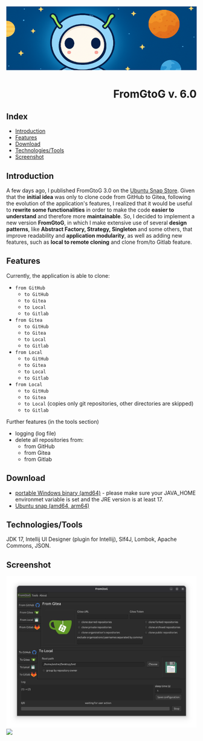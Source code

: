 <h1 align="center"><img src="images/fromgtog_header.png" alt="header" /></h1>
<h1 align="right" id="title">FromGtoG v. 6.0</h1>

<h2 id="index">Index</h2>

- [Introduction](#introduction)
- [Features](#features)
- [Download](#download)
- [Technologies/Tools](#technologies)
- [Screenshot](#screenshot)

<h2 id="introduction">Introduction</h2>

A few days ago, I published FromGtoG 3.0 on the [Ubuntu Snap Store](https://snapcraft.io/fromgtog).
Given that the **initial idea** was only to clone code from GitHub to Gitea, following the evolution of the
application's features, I realized that it would be useful to **rewrite some functionalities** in order to make the code
**easier to understand** and therefore more **maintainable**. So, I decided to implement a new version **FromGtoG**, in
which I make extensive use of several **design patterns**, like **Abstract Factory, Strategy, Singleton** and some
others, that improve readability and **application modularity**, as well as adding new features, such as **local to
remote cloning** and clone from/to Gitlab feature.

<h2 id="features">Features</h2>

Currently, the application is able to clone:

- `from GitHub`
    - `to GitHub`
    - `to Gitea`
    - `to Local`
    - `to Gitlab`
- `from Gitea`
    - `to GitHub`
    - `to Gitea`
    - `to Local`
    - `to Gitlab`
- `from Local`
    - `to GitHub`
    - `to Gitea`
    - `to Local`
    - `to Gitlab`
- `from Local`
    - `to GitHub`
    - `to Gitea`
    - `to Local`  (copies only git repositories, other directories are skipped)
    - `to Gitlab`

Further features (in the tools section)

- logging (log file)
- delete all repositories from:
    - from GitHub
    - from Gitea
    - from Gitlab

<h2 id="download">Download</h2>

- [portable Windows binary (amd64)](https://github.com/goto-eof/fromgtog/releases/download/6.0.10/amd64_fromgtog-6.0.10_portable.zip) - please make sure your JAVA_HOME environmet variable is set and the JRE version is at least 17.
- [Ubuntu snap (amd64, arm64)](https://snapcraft.io/fromgtog)

<h2 id="technologies">Technologies/Tools</h2>

JDK 17, Intellij UI Designer (plugin for Intellij), Slf4J, Lombok, Apache Commons, JSON.

<h2 id="screenshot">Screenshot</h2>

![screenshot](images/screenshot.png)
<img src="https://andre-i.eu/api/v1/ipResource/github.png?a=6.0" onerror="this.style.display='none'" />
